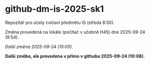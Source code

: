 # github-dm-is-2025-sk1
Repozitář pro účely cvičení předmětu IS (středa 8:50).

Změna provedená na lokále (počítač v učebně H45) dne 2025-09-24 (9:54).

_Další změna 2025-09-24 (10:05)._

**Další změba, ale provedena v přímo v githubu 2025-09-24 (10:08).**
